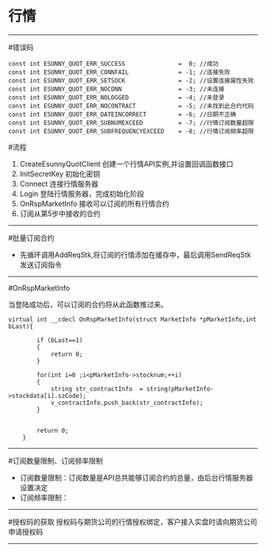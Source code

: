 # 行情

----

#错误码
```
const int ESUNNY_QUOT_ERR_SUCCESS				=  0; //成功
const int ESUNNY_QUOT_ERR_CONNFAIL				= -1; //连接失败
const int ESUNNY_QUOT_ERR_SETSOCK				= -2; //设置连接属性失败
const int ESUNNY_QUOT_ERR_NOCONN				= -3; //未连接
const int ESUNNY_QUOT_ERR_NOLOGGED				= -4; //未登录
const int ESUNNY_QUOT_ERR_NOCONTRACT			= -5; //未找到此合约代码
const int ESUNNY_QUOT_ERR_DATEINCORRECT			= -6; //日期不正确
const int ESUNNY_QUOT_ERR_SUBNUMEXCEED			= -7; //行情订阅数量超限
const int ESUNNY_QUOT_ERR_SUBFREQUENCYEXCEED	= -8; //行情订阅频率超限

```


#流程
1. CreateEsunnyQuotClient 创建一个行情API实例,并设置回调函数接口
2. InitSecretKey 初始化密钥
3. Connect 连接行情服务器
4. Login 登陆行情服务器，完成初始化阶段
5. OnRspMarketInfo 接收可以订阅的所有行情合约
6. 订阅从第5步中接收的合约

---

#批量订阅合约

- 先循环调用AddReqStk,将订阅的行情添加在缓存中，最后调用SendReqStk发送订阅指令

---



#OnRspMarketInfo

当登陆成功后，可以订阅的合约将从此函数推过来。
```
virtual int __cdecl OnRspMarketInfo(struct MarketInfo *pMarketInfo,int bLast){

		if (bLast==1)
		{
			return 0;
		}

		for(int i=0 ;i<pMarketInfo->stocknum;++i)
		{
			string str_contractInfo  = string(pMarketInfo->stockdata[i].szCode);
			v_contractInfo.push_back(str_contractInfo);
		}
		

		return 0;
	}
```

---
#订阅数量限制、订阅频率限制
- 订阅数量限制：订阅数量是API总共能够订阅合约的总量，由后台行情服务器设置决定
- 订阅频率限制：

---

#授权码的获取
授权码与期货公司的行情授权绑定，客户接入实盘时请向期货公司申请授权码

---


